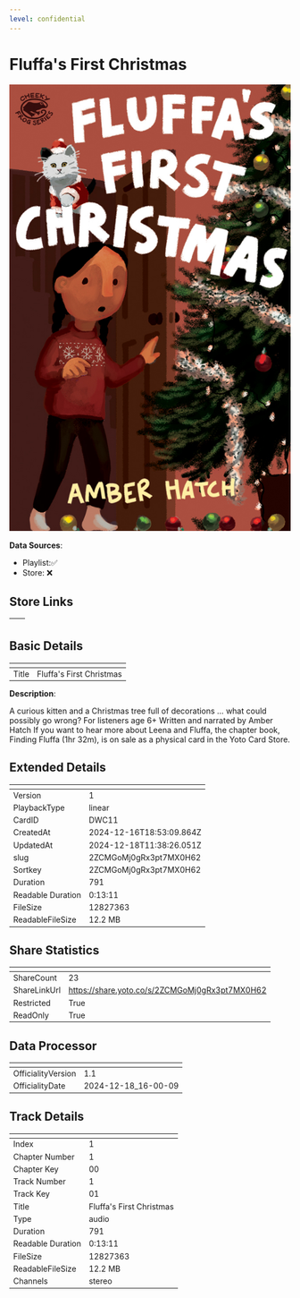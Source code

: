 ```yaml
---
level: confidential
---
```

# Fluffa's First Christmas

![card_[DWC11].png](../../img/cards/card_[DWC11].png)

**Data Sources**: 

- Playlist:✅
- Store: ❌


## Store Links

| <!-- --> | <!-- --> |
| - | - |


## Basic Details

| <!-- --> | <!-- --> |
| - | - |
| Title | Fluffa's First Christmas |

**Description**:

A curious kitten and a Christmas tree full of decorations … what could possibly go wrong?
For listeners age 6+
Written and narrated by Amber Hatch
If you want to hear more about Leena and Fluffa, the chapter book, Finding Fluffa (1hr 32m), is on sale as a physical card in the Yoto Card Store.


## Extended Details

| <!-- --> | <!-- --> |
| - | - |
| Version | 1 |
| PlaybackType | linear |
| CardID | DWC11 |
| CreatedAt | 2024-12-16T18:53:09.864Z |
| UpdatedAt | 2024-12-18T11:38:26.051Z |
| slug | 2ZCMGoMj0gRx3pt7MX0H62 |
| Sortkey | 2ZCMGoMj0gRx3pt7MX0H62 |
| Duration | 791 |
| Readable Duration | 0:13:11 |
| FileSize | 12827363 |
| ReadableFileSize | 12.2 MB |


## Share Statistics

| <!-- --> | <!-- --> |
| - | - |
| ShareCount | 23 |
| ShareLinkUrl | https://share.yoto.co/s/2ZCMGoMj0gRx3pt7MX0H62 |
| Restricted | True |
| ReadOnly | True |


## Data Processor

| <!-- --> | <!-- --> |
| - | - |
| OfficialityVersion | 1.1
| OfficialityDate | 2024-12-18_16-00-09


## Track Details

| <!-- --> | <!-- --> |
| - | - |
| Index | 1 |
| Chapter Number | 1 |
| Chapter Key | 00 |
| Track Number | 1 |
| Track Key | 01 |
| Title | Fluffa's First Christmas |
| Type | audio |
| Duration | 791 |
| Readable Duration | 0:13:11 |
| FileSize | 12827363 |
| ReadableFileSize | 12.2 MB |
| Channels | stereo |

